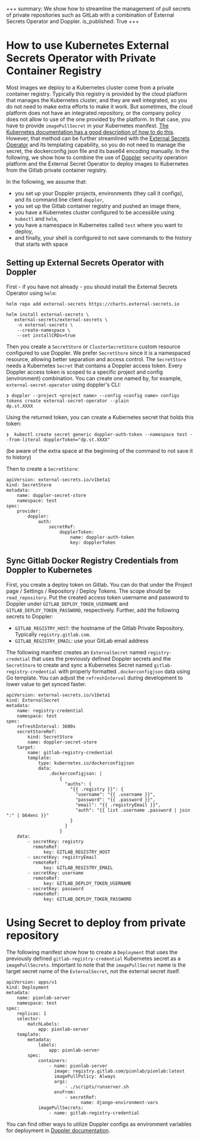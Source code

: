 +++
summary: We show how to streamline the management of pull secrets of private repositories such as GitLab with a combination of External Secrets Operator and Doppler.
is_published: True
+++

# How to use Kubernetes External Secrets Operator with Private Container Registry

Most images we deploy to a Kubernetes cluster come from a private container registry.
Typically this registry is provided by the cloud platform that manages the Kubernetes cluster, and they are well integrated, so
you do not need to make extra efforts to make it work. But sometimes, the cloud platform does not have an integrated repository, or the company policy does not allow to use of the one provided by the platform. In that case, you have to provide
`imagePullSecret` in your Kubernetes manifest. [The Kubernetes documentation has a good description of how to do this](https://kubernetes.io/docs/tasks/configure-pod-container/pull-image-private-registry/). However, that method can be further streamlined
with the [External Secrets Operator](https://external-secrets.io/v0.7.2/) and its templating capability, so you do not need to manage the secret, the dockerconfig json file and its base64 encoding manually. In the following, we show how
to combine the use of [Doppler](https://www.doppler.com/) security operation platform and the External Secret Operator to deploy images to Kubernetes from the Gitlab private container registry.

In the following, we assume that:

-   you set up your Doppler projects, environments (they call it configs), and its command line client `doppler`,
-   you set up the Gitlab container registry and pushed an image there,
-   you have a Kubernetes cluster configured to be accessible using `kubectl` and `helm`,
-   you have a namespace in Kubernetes called `test` where you want to deploy,
-   and finally, your shell is configured to not save commands to the history that starts with space

## Setting up External Secrets Operator with Doppler

First - if you have not already - you should install the External Secrets Operator using `helm`:

```shell
helm repo add external-secrets https://charts.external-secrets.io

helm install external-secrets \
   external-secrets/external-secrets \
    -n external-secrets \
    --create-namespace \
    --set installCRDs=true
```

Then you create a `SecretStore` or `ClusterSecretStore` custom resource configured to use Doppler.
We prefer `SecretStore` since it is a namespaced resource, allowing better separation and access control.
The `SecretStore` needs a Kubernetes `Secret` that contains a Doppler access token. Every Doppler access token is
scoped to a specific project and config (environment) combination. You can create one named by, for example, `external-secret-operator` using doppler's CLI:

```shell
❯ doppler --project <project name> --config <config name> configs tokens create external-secret-operator --plain
dp.st.XXXX
```

Using the returned token, you can create a Kubernetes secret that holds this token:

```shell
❯  kubectl create secret generic doppler-auth-token --namespace test --from-literal dopplerToken="dp.st.XXXX"
```

(be aware of the extra space at the beginning of the command to not save it to history)

Then to create a `SecretStore`:

```yaml, filename=secret-store.yaml
apiVersion: external-secrets.io/v1beta1
kind: SecretStore
metadata:
    name: doppler-secret-store
    namespace: test
spec:
    provider:
        doppler:
            auth:
                secretRef:
                    dopplerToken:
                        name: doppler-auth-token
                        key: dopplerToken
```

## Sync Gitlab Docker Registry Credentials from Doppler to Kubernetes

First, you create a deploy token on Gitlab. You can do that under the Project page / Settings / Repository / Deploy Tokens. The scope should be `read_repository`. Put the created access token username and password to Doppler under `GITLAB_DEPLOY_TOKEN_USERNAME` and `GITLAB_DEPLOY_TOKEN_PASSWORD`, respectively. Further, add the following secrets to Doppler:

-   `GITLAB_REGISTRY_HOST`: the hostname of the Gitlab Private Repository. Typically `registry.gitlab.com`.
-   `GITLAB_REGISTRY_EMAIL`: use your GitLab email address

The following manifest creates an `ExternalSecret` named `registry-credetial` that uses the previously defined Doppler secrets and the `SecretStore` to create and sync a Kubernetes Secret named `gitlab-registry-credential` with properly formatted `.dockerconfigjson` data using Go template. You can adjust the `refreshInterval` during development to lower value to get synced faster.

```yaml, filename=gitlab-pull-secret.yaml
apiVersion: external-secrets.io/v1beta1
kind: ExternalSecret
metadata:
    name: registry-credential
    namespace: test
spec:
    refreshInterval: 3600s
    secretStoreRef:
        kind: SecretStore
        name: doppler-secret-store
    target:
        name: gitlab-registry-credential
        template:
            type: kubernetes.io/dockerconfigjson
            data:
                .dockerconfigjson: |
                    {
                      "auths": {
                        "{{ .registry }}": {
                          "username": "{{ .username }}",
                          "password": "{{ .password }}",
                          "email": "{{ .registryEmail }}",
                          "auth": "{{ list .username .password | join ":" | b64enc }}"
                        }
                      }
                    }
    data:
        - secretKey: registry
          remoteRef:
              key: GITLAB_REGISTRY_HOST
        - secretKey: registryEmail
          remoteRef:
              key: GITLAB_REGISTRY_EMAIL
        - secretKey: username
          remoteRef:
              key: GITLAB_DEPLOY_TOKEN_USERNAME
        - secretKey: password
          remoteRef:
              key: GITLAB_DEPLOY_TOKEN_PASSWORD
```

# Using Secret to deploy from private repository

The following manifest show how to create a `Deployment` that uses the previously defined `gitlab-registry-credential` Kubernetes secret as a `imagePullSecrets`. Important to note that the `imagePullSecret` name is the target secret name of the `ExternalSecret`, not the external secret itself.

```yaml, filename=deployment.yaml
apiVersion: apps/v1
kind: Deployment
metadata:
    name: pionlab-server
    namespace: test
spec:
    replicas: 1
    selector:
        matchLabels:
            app: pionlab-server
    template:
        metadata:
            labels:
                app: pionlab-server
        spec:
            containers:
                - name: pionlab-server
                  image: registry.gitlab.com/pionlab/pionlab:latest
                  imagePullPolicy: Always
                  args:
                      - ./scripts/runserver.sh
                  envFrom:
                      - secretRef:
                            name: django-environment-vars
            imagePullSecrets:
                - name: gitlab-registry-credential
```

You can find other ways to utilize Doppler configs as environment variables for deployment in [Doppler documentation](https://docs.doppler.com/docs/external-secrets-provider).
